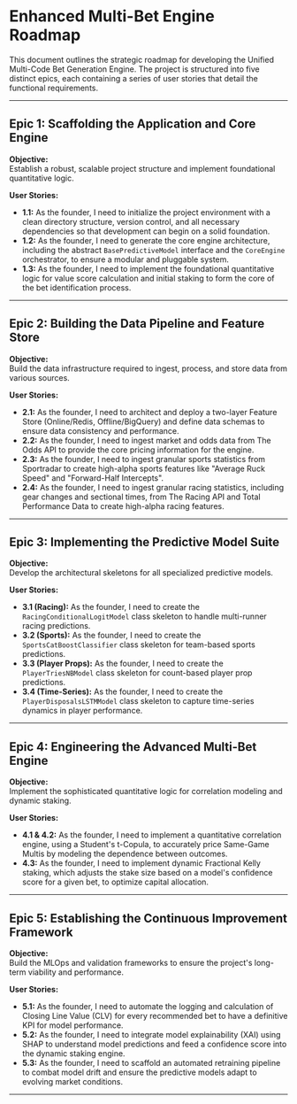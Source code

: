 # Enhanced Multi-Bet Engine Roadmap

This document outlines the strategic roadmap for developing the Unified Multi-Code Bet Generation Engine. The project is structured into five distinct epics, each containing a series of user stories that detail the functional requirements.

---

## Epic 1: Scaffolding the Application and Core Engine

**Objective:**  
Establish a robust, scalable project structure and implement foundational quantitative logic.

**User Stories:**
- **1.1:** As the founder, I need to initialize the project environment with a clean directory structure, version control, and all necessary dependencies so that development can begin on a solid foundation.
- **1.2:** As the founder, I need to generate the core engine architecture, including the abstract `BasePredictiveModel` interface and the `CoreEngine` orchestrator, to ensure a modular and pluggable system.
- **1.3:** As the founder, I need to implement the foundational quantitative logic for value score calculation and initial staking to form the core of the bet identification process.

---

## Epic 2: Building the Data Pipeline and Feature Store

**Objective:**  
Build the data infrastructure required to ingest, process, and store data from various sources.

**User Stories:**
- **2.1:** As the founder, I need to architect and deploy a two-layer Feature Store (Online/Redis, Offline/BigQuery) and define data schemas to ensure data consistency and performance.
- **2.2:** As the founder, I need to ingest market and odds data from The Odds API to provide the core pricing information for the engine.
- **2.3:** As the founder, I need to ingest granular sports statistics from Sportradar to create high-alpha sports features like "Average Ruck Speed" and "Forward-Half Intercepts".
- **2.4:** As the founder, I need to ingest granular racing statistics, including gear changes and sectional times, from The Racing API and Total Performance Data to create high-alpha racing features.

---

## Epic 3: Implementing the Predictive Model Suite

**Objective:**  
Develop the architectural skeletons for all specialized predictive models.

**User Stories:**
- **3.1 (Racing):** As the founder, I need to create the `RacingConditionalLogitModel` class skeleton to handle multi-runner racing predictions.
- **3.2 (Sports):** As the founder, I need to create the `SportsCatBoostClassifier` class skeleton for team-based sports predictions.
- **3.3 (Player Props):** As the founder, I need to create the `PlayerTriesNBModel` class skeleton for count-based player prop predictions.
- **3.4 (Time-Series):** As the founder, I need to create the `PlayerDisposalsLSTMModel` class skeleton to capture time-series dynamics in player performance.

---

## Epic 4: Engineering the Advanced Multi-Bet Engine

**Objective:**  
Implement the sophisticated quantitative logic for correlation modeling and dynamic staking.

**User Stories:**
- **4.1 & 4.2:** As the founder, I need to implement a quantitative correlation engine, using a Student's t-Copula, to accurately price Same-Game Multis by modeling the dependence between outcomes.
- **4.3:** As the founder, I need to implement dynamic Fractional Kelly staking, which adjusts the stake size based on a model's confidence score for a given bet, to optimize capital allocation.

---

## Epic 5: Establishing the Continuous Improvement Framework

**Objective:**  
Build the MLOps and validation frameworks to ensure the project's long-term viability and performance.

**User Stories:**
- **5.1:** As the founder, I need to automate the logging and calculation of Closing Line Value (CLV) for every recommended bet to have a definitive KPI for model performance.
- **5.2:** As the founder, I need to integrate model explainability (XAI) using SHAP to understand model predictions and feed a confidence score into the dynamic staking engine.
- **5.3:** As the founder, I need to scaffold an automated retraining pipeline to combat model drift and ensure the predictive models adapt to evolving market conditions.

---
